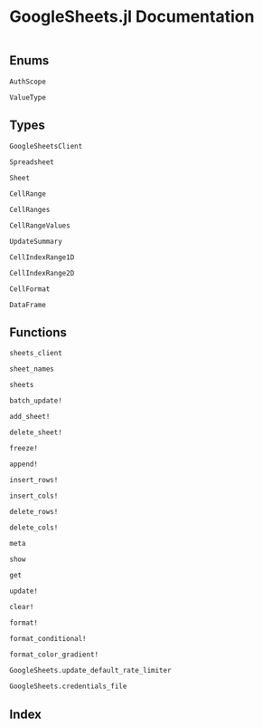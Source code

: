 
# GoogleSheets.jl Documentation

```@contents
``` 


## Enums

```@docs
AuthScope
```

```@docs
ValueType
```


## Types

```@docs
GoogleSheetsClient
```

```@docs
Spreadsheet
```

```@docs
Sheet
```

```@docs
CellRange
```

```@docs
CellRanges
```

```@docs
CellRangeValues
```

```@docs
UpdateSummary
```

```@docs
CellIndexRange1D
```

```@docs
CellIndexRange2D
```

```@docs
CellFormat
```

```@docs
DataFrame
```


## Functions

```@docs
sheets_client
```

```@docs
sheet_names
```

```@docs
sheets
```

```@docs
batch_update!
```

```@docs
add_sheet!
```

```@docs
delete_sheet!
```

```@docs
freeze!
```

```@docs
append!
```

```@docs
insert_rows!
```

```@docs
insert_cols!
```

```@docs
delete_rows!
```

```@docs
delete_cols!
```

```@docs
meta
```

```@docs
show
```

```@docs
get
```

```@docs
update!
```

```@docs
clear!
```

```@docs
format!
```

```@docs
format_conditional!
```

```@docs
format_color_gradient!
```

```@docs
GoogleSheets.update_default_rate_limiter
```

```@docs
GoogleSheets.credentials_file
```


## Index

```@index
```